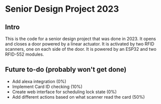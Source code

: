 # Senior Design Project 2023
## Intro
This is the code for a senior design project that was done in 2023.
It opens and closes a door powered by a linear actuator. It is activated by two RFID scanners, one on each side of the door. It is powered by an ESP32 and two RFID-552 modules. 

## Future to-do (probably won't get done)
- Add alexa integration (0%)
- Implement Card ID checking (10%)
- Create web interface for scheduling lock state (0%)
- Add different actions based on what scanner read the card (50%)

